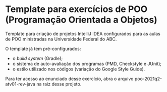 # Template para exercícios de POO (Programação Orientada a Objetos)

Template para criação de projetos IntelliJ IDEA configurados para as aulas de POO ministradas na Universidade Federal do ABC. 

O template já tem pré-configurados:

* o *build system* (Gradle);
* o sistema de auto-avaliação dos programas (PMD, Checkstyle e JUnit);
* o estilo utilizado nos códigos (variação do Google Style Guide).

Para ter acesso ao enunciado desse exercício, abra o arquivo poo-2021q2-atv01-rev-java na raiz desse projeto.
